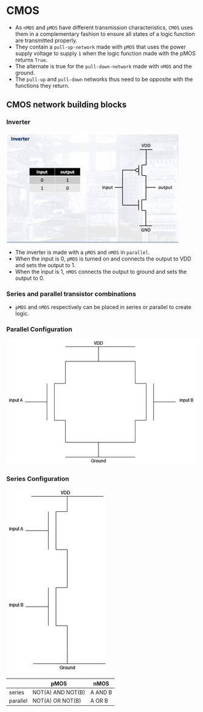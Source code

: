 # CMOS

* As `nMOS` and `pMOS` have different transmission characteristics, `CMOS` uses them in a complementary fashion to ensure all states of a logic function are transmitted properly.
* They contain a `pull-up-network` made with `pMOS` that uses the power supply voltage to supply `1` when the logic function made with the pMOS returns `True`.
* The alternate is true for the `pull-down-network` made with `nMOS` and the ground.
* The `pull-up` and `pull-down` networks thus need to be opposite with the functions they return.

## CMOS network building blocks

### Inverter
![Inverter](../img/inverter.png)
* The inverter is made with a `pMOS` and `nMOS` in `parallel`. 
* When the input is 0, `pMOS` is turned on and connects the output to VDD and sets the output to 1.
* When the input is 1, `nMOS` connects the output to ground and sets the output to 0.


### Series and parallel transistor combinations
* `pMOS` and `nMOS` respectively can be placed in series or parallel to create logic.

### Parallel Configuration
![Parallel](../img/parallel.png)

### Series Configuration

![Series](../img/series.png)

|          | pMOS              | nMOS    |
| -------- | ----------------- | ------- |
| series   | NOT(A) AND NOT(B) | A AND B |
| parallel | NOT(A) OR NOT(B)  | A OR B  |